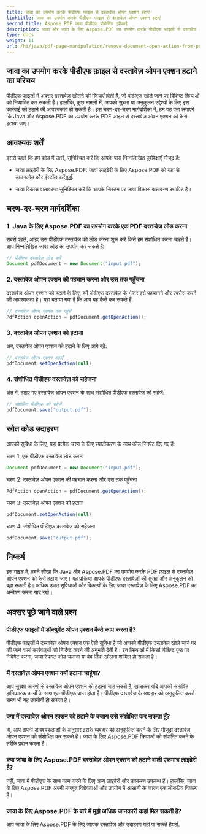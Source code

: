 ```yaml
---
title: जावा का उपयोग करके पीडीएफ फाइल से दस्तावेज़ ओपन एक्शन हटाएं
linktitle: जावा का उपयोग करके पीडीएफ फाइल से दस्तावेज़ ओपन एक्शन हटाएं
second_title: Aspose.PDF जावा पीडीएफ प्रोसेसिंग एपीआई
description: जावा और जावा के लिए Aspose.PDF का उपयोग करके पीडीएफ फाइलों से दस्तावेज़ ओपन एक्शन को हटाने का तरीका जानें। सुरक्षा और अनुकूलन बढ़ाएँ.
type: docs
weight: 11
url: /hi/java/pdf-page-manipulation/remove-document-open-action-from-pdf-file-using-java/
---
```


## जावा का उपयोग करके पीडीएफ फ़ाइल से दस्तावेज़ ओपन एक्शन हटाने का परिचय

पीडीएफ फाइलों में अक्सर दस्तावेज़ खोलने की क्रियाएँ होती हैं, जो पीडीएफ खोले जाने पर विशिष्ट क्रियाओं को निष्पादित कर सकती हैं। हालाँकि, कुछ मामलों में, आपको सुरक्षा या अनुकूलन उद्देश्यों के लिए इस कार्रवाई को हटाने की आवश्यकता हो सकती है। इस चरण-दर-चरण मार्गदर्शिका में, हम यह पता लगाएंगे कि Java और Aspose.PDF का उपयोग करके PDF फ़ाइल से दस्तावेज़ ओपन एक्शन को कैसे हटाया जाए।

## आवश्यक शर्तें

इससे पहले कि हम कोड में उतरें, सुनिश्चित करें कि आपके पास निम्नलिखित पूर्वापेक्षाएँ मौजूद हैं:

-  जावा लाइब्रेरी के लिए Aspose.PDF: जावा लाइब्रेरी के लिए Aspose.PDF को यहां से डाउनलोड और इंस्टॉल करें[यहाँ](https://releases.aspose.com/pdf/java/).

- जावा विकास वातावरण: सुनिश्चित करें कि आपके सिस्टम पर जावा विकास वातावरण स्थापित है।

## चरण-दर-चरण मार्गदर्शिका

### 1. Java के लिए Aspose.PDF का उपयोग करके एक PDF दस्तावेज़ लोड करना

सबसे पहले, आइए उस पीडीएफ दस्तावेज़ को लोड करना शुरू करें जिसे हम संशोधित करना चाहते हैं। आप निम्नलिखित जावा कोड का उपयोग कर सकते हैं:

```java
// पीडीएफ दस्तावेज़ लोड करें
Document pdfDocument = new Document("input.pdf");
```

### 2. दस्तावेज़ ओपन एक्शन की पहचान करना और उस तक पहुँचना

दस्तावेज़ ओपन एक्शन को हटाने के लिए, हमें पीडीएफ दस्तावेज़ के भीतर इसे पहचानने और एक्सेस करने की आवश्यकता है। यहां बताया गया है कि आप यह कैसे कर सकते हैं:

```java
// दस्तावेज़ ओपन एक्शन तक पहुंचें
PdfAction openAction = pdfDocument.getOpenAction();
```

### 3. दस्तावेज़ ओपन एक्शन को हटाना

अब, दस्तावेज़ ओपन एक्शन को हटाने के लिए आगे बढ़ें:

```java
// दस्तावेज़ ओपन एक्शन हटाएँ
pdfDocument.setOpenAction(null);
```

### 4. संशोधित पीडीएफ दस्तावेज़ को सहेजना

अंत में, हटाए गए दस्तावेज़ ओपन एक्शन के साथ संशोधित पीडीएफ दस्तावेज़ को सहेजें:

```java
// संशोधित पीडीएफ को सहेजें
pdfDocument.save("output.pdf");
```

## स्रोत कोड उदाहरण

आपकी सुविधा के लिए, यहां प्रत्येक चरण के लिए स्पष्टीकरण के साथ कोड स्निपेट दिए गए हैं:

चरण 1: एक पीडीएफ दस्तावेज़ लोड करना
```java
Document pdfDocument = new Document("input.pdf");
```

चरण 2: दस्तावेज़ ओपन एक्शन की पहचान करना और उस तक पहुँचना
```java
PdfAction openAction = pdfDocument.getOpenAction();
```

चरण 3: दस्तावेज़ ओपन एक्शन को हटाना
```java
pdfDocument.setOpenAction(null);
```

चरण 4: संशोधित पीडीएफ दस्तावेज़ को सहेजना
```java
pdfDocument.save("output.pdf");
```

## निष्कर्ष

इस गाइड में, हमने सीखा कि Java और Aspose.PDF का उपयोग करके PDF फ़ाइल से दस्तावेज़ ओपन एक्शन को कैसे हटाया जाए। यह प्रक्रिया आपके पीडीएफ दस्तावेज़ों की सुरक्षा और अनुकूलन को बढ़ा सकती है। अधिक उन्नत सुविधाओं और विकल्पों के लिए जावा दस्तावेज़ के लिए Aspose.PDF का अन्वेषण करना याद रखें।

## अक्सर पूछे जाने वाले प्रश्न

### पीडीएफ फाइलों में डॉक्यूमेंट ओपन एक्शन कैसे काम करता है?

पीडीएफ फाइलों में दस्तावेज़ ओपन एक्शन एक ऐसी सुविधा है जो आपको पीडीएफ दस्तावेज़ खोले जाने पर की जाने वाली कार्रवाइयों को निर्दिष्ट करने की अनुमति देती है। इन क्रियाओं में किसी विशिष्ट पृष्ठ पर नेविगेट करना, जावास्क्रिप्ट कोड चलाना या वेब लिंक खोलना शामिल हो सकता है।

### मैं दस्तावेज़ ओपन एक्शन क्यों हटाना चाहूंगा?

आप सुरक्षा कारणों से दस्तावेज़ ओपन एक्शन को हटाना चाह सकते हैं, खासकर यदि आपको संभावित हानिकारक कार्यों के साथ एक पीडीएफ प्राप्त होता है। पीडीएफ दस्तावेज़ के व्यवहार को अनुकूलित करते समय भी यह उपयोगी हो सकता है।

### क्या मैं दस्तावेज़ ओपन एक्शन को हटाने के बजाय उसे संशोधित कर सकता हूँ?

हां, आप अपनी आवश्यकताओं के अनुसार इसके व्यवहार को अनुकूलित करने के लिए मौजूदा दस्तावेज़ ओपन एक्शन को संशोधित कर सकते हैं। जावा के लिए Aspose.PDF क्रियाओं को संपादित करने के तरीके प्रदान करता है।

### क्या जावा के लिए Aspose.PDF दस्तावेज़ ओपन एक्शन को हटाने वाली एकमात्र लाइब्रेरी है?

नहीं, जावा में पीडीएफ के साथ काम करने के लिए अन्य लाइब्रेरी और उपकरण उपलब्ध हैं। हालाँकि, जावा के लिए Aspose.PDF अपनी मजबूत विशेषताओं और उपयोग में आसानी के कारण एक लोकप्रिय विकल्प है।

### जावा के लिए Aspose.PDF के बारे में मुझे अधिक जानकारी कहां मिल सकती है?

 आप जावा के लिए Aspose.PDF के लिए व्यापक दस्तावेज़ और उदाहरण यहां पा सकते हैं[यहाँ](https://reference.aspose.com/pdf/java/).